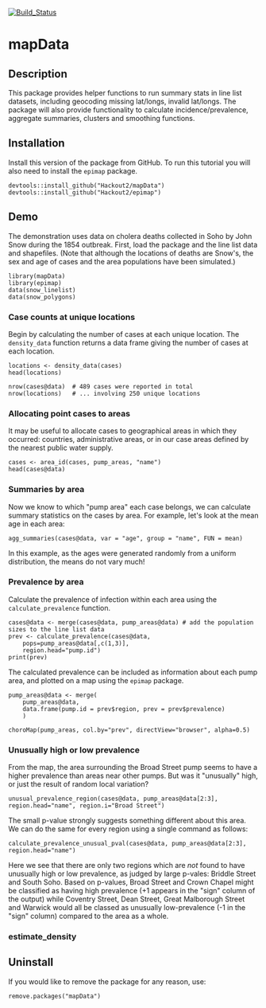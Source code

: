 [![Build_Status](https://travis-ci.org/Hackout2/mapData.svg)](https://travis-ci.org/Hackout2/mapData)


# mapData

## Description
This package provides helper functions to run summary stats in line list datasets, including geocoding missing lat/longs, invalid lat/longs. The package will also provide functionality to calculate incidence/prevalence, aggregate summaries, clusters and smoothing functions.

## Installation
Install this version of the package from GitHub. To run this tutorial you will also need to install the `epimap` package. 

	devtools::install_github("Hackout2/mapData")
	devtools::install_github("Hackout2/epimap")

## Demo
The demonstration uses data on cholera deaths collected in Soho by John Snow during the 1854 outbreak. First, load the package and the line list data and shapefiles. (Note that although the locations of deaths are Snow's, the sex and age of cases and the area populations have been simulated.)

	library(mapData)
	library(epimap)
	data(snow_linelist)
	data(snow_polygons)

### Case counts at unique locations
Begin by calculating the number of cases at each unique location. The `density_data` function returns a data frame giving the number of cases at each location.

	locations <- density_data(cases)
	head(locations)

	nrow(cases@data)  # 489 cases were reported in total
	nrow(locations)   # ... involving 250 unique locations
	
### Allocating point cases to areas
It may be useful to allocate cases to geographical areas in which they occurred: countries, administrative areas, or in our case areas defined by the nearest public water supply.

	cases <- area_id(cases, pump_areas, "name")
	head(cases@data)

### Summaries by area
Now we know to which "pump area" each case belongs, we can calculate summary statistics on the cases by area. For example, let's look at the mean age in each area:

	agg_summaries(cases@data, var = "age", group = "name", FUN = mean)
	
In this example, as the ages were generated randomly from a uniform distribution, the means do not vary much!

### Prevalence by area
Calculate the prevalence of infection within each area using the `calculate_prevalence` function.

	cases@data <- merge(cases@data, pump_areas@data) # add the population sizes to the line list data
	prev <- calculate_prevalence(cases@data, 
		pops=pump_areas@data[,c(1,3)], 
		region.head="pump.id")
	print(prev)

The calculated prevalence can be included as information about each pump area, and plotted on a map using the `epimap` package.

	pump_areas@data <- merge(
		pump_areas@data, 
		data.frame(pump.id = prev$region, prev = prev$prevalence)
		)
		
	choroMap(pump_areas, col.by="prev", directView="browser", alpha=0.5)

### Unusually high or low prevalence
From the map, the area surrounding the Broad Street pump seems to have a higher prevalence than areas near other pumps. But was it "unusually" high, or just the result of random local variation?

	unusual_prevalence_region(cases@data, pump_areas@data[2:3], region.head="name", region.i="Broad Street")
	
The small p-value strongly suggests something different about this area. We can do the same for every region using a single command as follows:

	calculate_prevalence_unusual_pval(cases@data, pump_areas@data[2:3], region.head="name")
	
Here we see that there are only two regions which are _not_ found to have unusually high or low prevalence, as judged by large p-vales: Briddle Street and South Soho. Based on p-values, Broad Street and Crown Chapel might be classified as having high prevalence (+1 appears in the "sign" column of the output) while Coventry Street, Dean Street, Great Malborough Street and Warwick would all be classed as unusually low-prevalence (-1 in the "sign" column) compared to the area as a whole.

### estimate_density

## Uninstall
If you would like to remove the package for any reason, use:

	remove.packages("mapData")